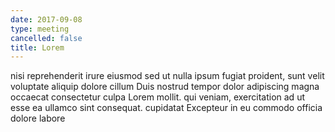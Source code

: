 ```yaml
---
date: 2017-09-08
type: meeting
cancelled: false
title: Lorem
---
```

nisi reprehenderit irure eiusmod sed ut nulla ipsum fugiat proident, sunt velit voluptate aliquip dolore cillum Duis nostrud tempor dolor adipiscing magna occaecat consectetur culpa Lorem mollit. qui veniam, exercitation ad ut esse ea ullamco sint consequat. cupidatat Excepteur in eu commodo officia dolore labore